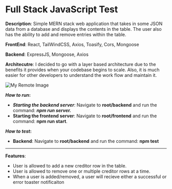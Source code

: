 # Full Stack JavaScript Test

**Description**: Simple MERN stack web application that takes in some JSON data from a database and displays the contents in the table. The user also has the ability to add and remove entries within the table. 

**FrontEnd**: React, TailWindCSS, Axios, Toasify, Cors, Mongoose

**Backend**: ExpressJS, Mongoose, Axios

**Architecutre**: I decided to go with a layer based architecture due to the benefits it provides when your codebase begins to scale. Also, it is much easier for other developers to understand the work flow and maintain it.

![My Remote Image](https://i.ibb.co/x5y069V/architecture.png)

***How to run*:**

- ***Starting the backend server**:* Navigate to **root/backend** and run the command: ***npm run server.***
- **Starting the frontend server**: Navigate to **root/frontend** and run the command: **npm run start**.

***How to test*:**

- **Backend**: Navigate to **root/backend** and run the command: **npm test**

---

**Features**:

- User is allowed to add a new creditor row in the table.
- User is allowed to remove one or multiple creditor rows at a time.
- When a user is added/removed, a user will recieve either a successful or error toaster notificaiton
